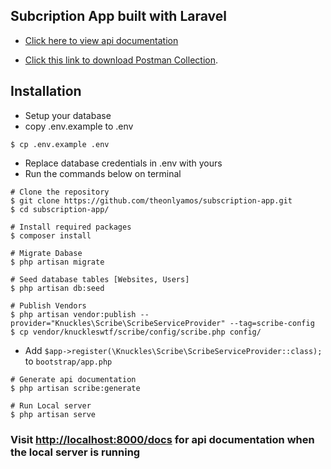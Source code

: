 ## Subcription App built with Laravel
* [Click here to view api
    documentation](https://theonlyamos.github.io/subscription-app/)

- [Click this link to download Postman Collection](https://github.com/theonlyamos/subscription-app/blob/main/public/docs/collection.json).

## Installation
- Setup your database
- copy .env.example to .env
```shell
$ cp .env.example .env
```
- Replace database credentials in .env with yours
- Run the commands below on terminal
```shell
# Clone the repository
$ git clone https://github.com/theonlyamos/subscription-app.git
$ cd subscription-app/

# Install required packages
$ composer install

# Migrate Dabase
$ php artisan migrate

# Seed database tables [Websites, Users]
$ php artisan db:seed

# Publish Vendors
$ php artisan vendor:publish --provider="Knuckles\Scribe\ScribeServiceProvider" --tag=scribe-config
$ cp vendor/knuckleswtf/scribe/config/scribe.php config/
```
- Add `$app->register(\Knuckles\Scribe\ScribeServiceProvider::class);` to
    ``bootstrap/app.php``
```shell
# Generate api documentation
$ php artisan scribe:generate

# Run Local server
$ php artisan serve
```

### Visit [http://localhost:8000/docs](http://localhost:8000/docs) for api documentation when the local server is running

